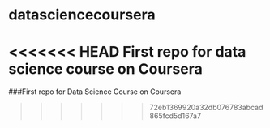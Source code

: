 # datasciencecoursera
<<<<<<< HEAD
First repo for data science course on Coursera
=======
###First repo for Data Science Course on Coursera

>>>>>>> 72eb1369920a32db076783abcad865fcd5d167a7
